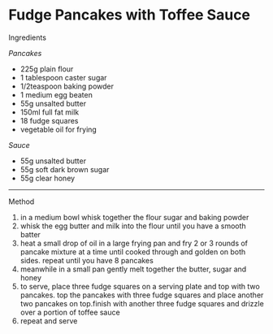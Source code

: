 # Fudge Pancakes with Toffee Sauce

Ingredients

*Pancakes*

-   225g plain flour
-   1 tablespoon caster sugar
-   1/2teaspoon baking powder
-   1 medium egg beaten
-   55g unsalted butter
-   150ml full fat milk
-   18 fudge squares
-   vegetable oil for frying

*Sauce*

-   55g unsalted butter
-   55g soft dark brown sugar
-   55g clear honey

--------------------------------------------------------------------------------

Method

1.  in a medium bowl whisk together the flour sugar and baking powder
2.  whisk the egg butter and milk into the flour until you have a smooth batter
3.  heat a small drop of oil in a large frying pan and fry 2 or 3 rounds of
    pancake mixture at a time until cooked through and golden on both sides.
    repeat until you have 8 pancakes
4.  meanwhile in a small pan gently melt together the butter, sugar and honey
5.  to serve, place three fudge squares on a serving plate and top with two
    pancakes. top the pancakes with three fudge squares and place another two
    pancakes on top.finish with another three fudge squares and drizzle over a
    portion of toffee sauce
6.  repeat and serve
